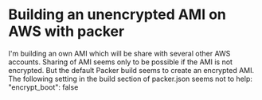 
# Building an unencrypted AMI on AWS with packer

I'm building an own AMI which will be share with several other AWS accounts.
Sharing of AMI seems only to be possible if the AMI is not encrypted.
But the default Packer build seems to create an encrypted AMI.
The following setting in the build section of packer.json seems not to help:
"encrypt_boot": false

        